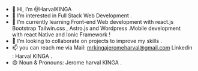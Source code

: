 - 👋 Hi, I’m @HarvalKINGA
- 👀 I’m interested in Full Stack Web Development .
- 🌱 I’m currently learning Front-end Web development with react.js Bootstrap Tailwin.css , Astro.js and Wordpress .Mobile development with react Native and Ionic Framework !
- 💞️ I’m looking to collaborate on projects to improve my skills .
- 📫 you can reach me via  Mail: mrkingajeromeharval@gmail.com   Linkedin : Harval KINGA  .
- 😄 Noun & Pronouns: Jerome harval KINGA .


<!---
HarvalKINGA/HarvalKINGA is a ✨ special ✨ repository because its `README.md` (this file) appears on your GitHub profile.
You can click the Preview link to take a look at your changes.
--->

